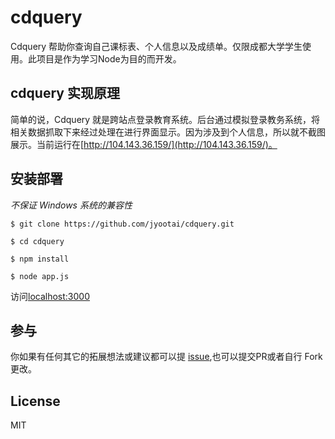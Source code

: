# cdquery

Cdquery 帮助你查询自己课标表、个人信息以及成绩单。仅限成都大学学生使用。此项目是作为学习Node为目的而开发。

## cdquery 实现原理

简单的说，Cdquery 就是跨站点登录教育系统。后台通过模拟登录教务系统，将相关数据抓取下来经过处理在进行界面显示。因为涉及到个人信息，所以就不截图展示。当前运行在[http://104.143.36.159/](http://104.143.36.159/)。

## 安装部署

*不保证 Windows 系统的兼容性*

```
$ git clone https://github.com/jyootai/cdquery.git

$ cd cdquery

$ npm install 

$ node app.js
```
访问[localhost:3000](localhost:3000)

## 参与

你如果有任何其它的拓展想法或建议都可以提 [issue](https://github.com/jyootai/cdquery/issues),也可以提交PR或者自行 Fork 更改。

## License

MIT

